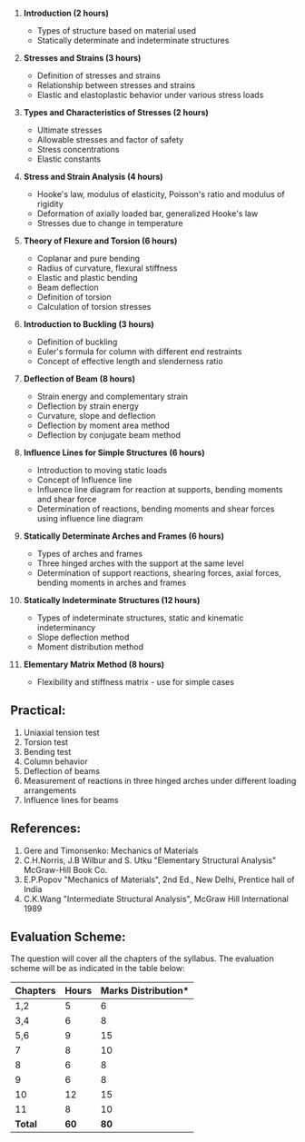 1. **Introduction (2 hours)** 
    * Types of structure based on material used
    * Statically determinate and indeterminate structures

2. **Stresses and Strains (3 hours)**
    * Definition of stresses and strains
    * Relationship between stresses and strains
    * Elastic and elastoplastic behavior under various stress loads

3. **Types and Characteristics of Stresses (2 hours)**
    * Ultimate stresses
    * Allowable stresses and factor of safety
    * Stress concentrations
    * Elastic constants

4. **Stress and Strain Analysis (4 hours)**
    * Hooke's law, modulus of elasticity, Poisson's ratio and modulus of rigidity
    * Deformation of axially loaded bar, generalized Hooke's law
    * Stresses due to change in temperature

5. **Theory of Flexure and Torsion (6 hours)**
    * Coplanar and pure bending
    * Radius of curvature, flexural stiffness
    * Elastic and plastic bending
    * Beam deflection
    * Definition of torsion
    * Calculation of torsion stresses

6. **Introduction to Buckling (3 hours)**
    * Definition of buckling
    * Euler's formula for column with different end restraints
    * Concept of effective length and slenderness ratio

7. **Deflection of Beam (8 hours)**
    * Strain energy and complementary strain
    * Deflection by strain energy
    * Curvature, slope and deflection
    * Deflection by moment area method
    * Deflection by conjugate beam method

8. **Influence Lines for Simple Structures (6 hours)**
    * Introduction to moving static loads
    * Concept of Influence line
    * Influence line diagram for reaction at supports, bending moments and shear force
    * Determination of reactions, bending moments and shear forces using influence line diagram

9. **Statically Determinate Arches and Frames (6 hours)**
    * Types of arches and frames
    * Three hinged arches with the support at the same level
    * Determination of support reactions, shearing forces, axial forces, bending moments in arches and frames

10. **Statically Indeterminate Structures (12 hours)**
    * Types of indeterminate structures, static and kinematic indeterminancy
    * Slope deflection method
    * Moment distribution method

11. **Elementary Matrix Method (8 hours)**
    * Flexibility and stiffness matrix - use for simple cases

## **Practical:**

1. Uniaxial tension test
2. Torsion test
3. Bending test
4. Column behavior
5. Deflection of beams
6. Measurement of reactions in three hinged arches under different loading arrangements
7. Influence lines for beams

## **References:**

1. Gere and Timonsenko: Mechanics of Materials
2. C.H.Norris, J.B Wilbur and S. Utku "Elementary Structural Analysis" McGraw-Hill Book Co.
3. E.P.Popov "Mechanics of Materials", 2nd Ed., New Delhi, Prentice hall of India
4. C.K.Wang "Intermediate Structural Analysis", McGraw Hill International 1989

## **Evaluation Scheme:**

The question will cover all the chapters of the syllabus. The evaluation scheme will be as indicated in the table below:

| Chapters  | Hours  | Marks Distribution* |
| --------- | ------ | ------------------- |
| 1,2       | 5      | 6                   |
| 3,4       | 6      | 8                   |
| 5,6       | 9      | 15                  |
| 7         | 8      | 10                  |
| 8         | 6      | 8                   |
| 9         | 6      | 8                   |
| 10        | 12     | 15                  |
| 11        | 8      | 10                  |
| **Total** | **60** | **80**              |

